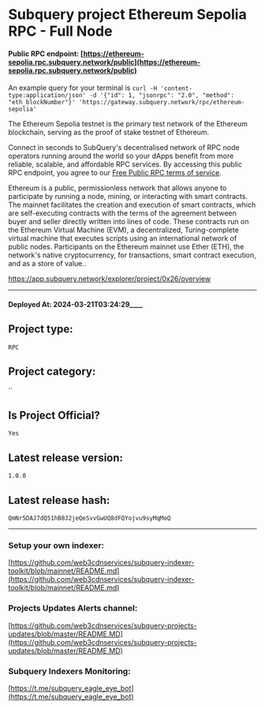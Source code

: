 # Subquery project Ethereum Sepolia RPC - Full Node
####  Public RPC endpoint: [https://ethereum-sepolia.rpc.subquery.network/public](https://ethereum-sepolia.rpc.subquery.network/public)

An example query for your terminal is `curl -H 'content-type:application/json' -d '{"id": 1, "jsonrpc": "2.0", "method": "eth_blockNumber"}' 'https://gateway.subquery.network/rpc/ethereum-sepolia'`

The Ethereum Sepolia testnet is the primary test network of the Ethereum blockchain, serving as the proof of stake testnet of Ethereum.

Connect in seconds to SubQuery's decentralised network of RPC node operators running around the world so your dApps benefit from more reliable, scalable, and affordable RPC services. By accessing this public RPC endpoint, you agree to our [Free Public RPC terms of service](https://subquery.foundation/public-rpc-terms).

Ethereum is a public, permissionless network that allows anyone to participate by running a node, mining, or interacting with smart contracts. The mainnet facilitates the creation and execution of smart contracts, which are self-executing contracts with the terms of the agreement between buyer and seller directly written into lines of code. These contracts run on the Ethereum Virtual Machine (EVM), a decentralized, Turing-complete virtual machine that executes scripts using an international network of public nodes. Participants on the Ethereum mainnet use Ether (ETH), the network's native cryptocurrency, for transactions, smart contract execution, and as a store of value..

https://app.subquery.network/explorer/project/0x26/overview
____
#### Deployed At: 2024-03-21T03:24:29____

## Project type:
`RPC`

## Project category:
``

## Is Project Official?
`Yes`

## Latest release version:
`1.0.0`

## Latest release hash:
`QmNr5DAJ7dQ51hB8J2jeQeSvvGwUQ8dFQYojvu9syMqMoQ`



___
### Setup your own indexer:

[https://github.com/web3cdnservices/subquery-indexer-toolkit/blob/mainnet/README.md](https://github.com/web3cdnservices/subquery-indexer-toolkit/blob/mainnet/README.md)

### Projects Updates Alerts channel:

[https://github.com/web3cdnservices/subquery-projects-updates/blob/master/README.MD](https://github.com/web3cdnservices/subquery-projects-updates/blob/master/README.MD)

### Subquery Indexers Monitoring:

[https://t.me/subquery_eagle_eye_bot](https://t.me/subquery_eagle_eye_bot)